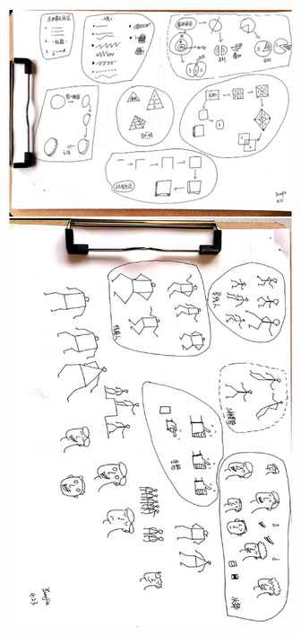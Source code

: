 ![01 | 基础：只用点线面也能搞定视觉笔记](01%20|%20基础：只用点线面也能搞定视觉笔记.jpeg)
![02 | 人物：如何画出引人注目的主角？](02%20|%20人物：如何画出引人注目的主角？.jpeg)